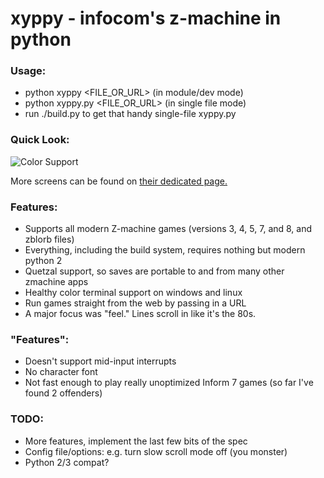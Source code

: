 # xyppy - infocom's z-machine in python

### Usage:

* python xyppy &lt;FILE\_OR\_URL&gt; (in module/dev mode)
* python xyppy.py &lt;FILE\_OR\_URL&gt; (in single file mode)
* run ./build.py to get that handy single-file xyppy.py

### Quick Look:

![Color Support](https://github.com/theinternetftw/xyppy/raw/master/screens/color_support.gif)

More screens can be found on [their dedicated page.](https://github.com/theinternetftw/xyppy/tree/master/screens)

### Features:

* Supports all modern Z-machine games (versions 3, 4, 5, 7, and 8, and zblorb files)
* Everything, including the build system, requires nothing but modern python 2
* Quetzal support, so saves are portable to and from many other zmachine apps
* Healthy color terminal support on windows and linux
* Run games straight from the web by passing in a URL
* A major focus was "feel." Lines scroll in like it's the 80s.

### "Features":

* Doesn't support mid-input interrupts
* No character font
* Not fast enough to play really unoptimized Inform 7 games (so far I've found 2 offenders)

### TODO:
* More features, implement the last few bits of the spec
* Config file/options: e.g. turn slow scroll mode off (you monster)
* Python 2/3 compat?
